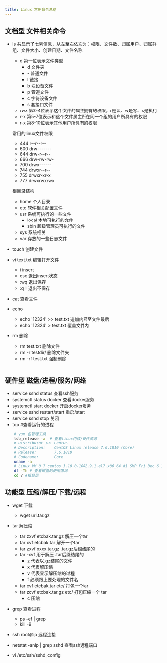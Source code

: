 ```yaml
---
title: Linux 常用命令总结
---
```

## 文档型 文件相关命令
- ls
共显示了七列信息，从左至右依次为：权限、文件数、归属用户、归属群组、文件大小、创建日期、文件名称
    - d 第一位表示文件类型
        + d 文件夹
        + \- 普通文件
        + l 链接
        + b 块设备文件
        + p 管道文件
        + c 字符设备文件
        + s 套接口文件
    - rwx 第2-4位表示这个文件的属主拥有的权限。r是读、w是写、x是执行 
    - r-x 第5-7位表示和这个文件属主所在同一个组的用户所具有的权限 
    - r-x 第8-10位表示其他用户所具有的权限

    常用的linux文件权限
    - 444 r--r--r--
    - 600 drw-------
    - 644 drw-r--r--
    - 666 drw-rw-rw-
    - 700 drwx------
    - 744 drwxr--r--
    - 755 drwxr-xr-x
    - 777 drwxrwxrwx

    根目录结构
    - home 个人目录
    - etc 软件相关配置文件
    - usr 系统可执行的一些文件
        - local 本地可执行的文件
        - sbin 超级管理员可执行的文件
    - sys 系统相关
    - var 存放的一些日志文件
- touch 创建文件
- vi text.txt  编辑打开文件
    - i  insert
    - esc 退出insert状态
    - :wq 退出保存
    - :q！退出不保存
- cat 查看文件
- echo
    - echo '12324' >> test.txt  追加内容至文件最后
    - echo '12324' > test.txt  覆盖文件内
- rm 删除
    - rm test.txt  删除文件
    - rm -r testdir/ 删除文件夹
    - rm -rf  test.txt 强制删除
```sh 

```

## 硬件型 磁盘/进程/服务/网络
- service sshd status  查看ssh服务
- systemctl status docker  查看docker服务
- systemctl start docker  开启docker服务
- service sshd restart/start 重启/start
- service sshd stop    关闭
- top #查看运行的进程
```bash
    # yum 包管理工具
    lsb_release -a  # 查看linux内核/硬件资源
    # Distributor ID: CentOS
    # Description:    CentOS Linux release 7.6.1810 (Core)
    # Release:        7.6.1810
    # Codename:       Core
    uname -a 
    # Linux VM_0_7_centos 3.10.0-1062.9.1.el7.x86_64 #1 SMP Fri Dec 6 15:49:49 UTC 2019 x86_64 x86_64 x86_64 GNU/Linux
    df -Th # 查看磁盘的使用情况
    cd / #根目录
```

## 功能型 压缩/解压/下载/远程
- wget  下载
    - wget url.tar.gz
- tar  解压缩
    - tar zxvf etcbak.tar.gz  解压一个tar
    - tar xvf etcbak.tar         解开一个tar
    - tar zxvf  xxxx.tar.gz  .tar.gz后缀结尾的
    - tar -xvf 用于解压   .tar后缀结尾的
        - z  代表以.gz结尾的文件
        - x  代表解压缩
        - v  代表显示解压缩的过程
        - f  必须跟上要处理的文件名
    - tar cvf etcbak.tar etc/  打包一个tar
    - tar zcvf etcbak.tar.gz etc/ 打包压缩一个 tar
        - c 压缩
- grep 查看进程
    - ps -ef | grep <name>
    - kill -9 <pid>

- ssh root@ip  远程连接
- netstat -anlp | grep sshd   查看ssh远程端口
- vi /etc/ssh/sshd_config

